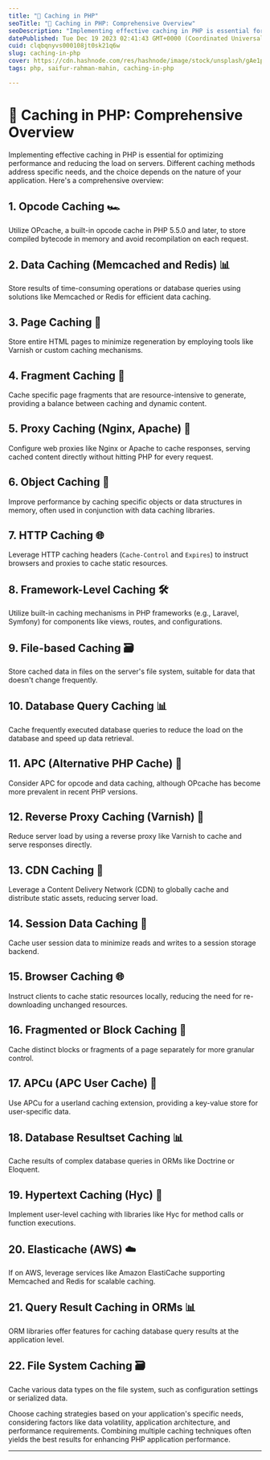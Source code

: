 ```yaml
---
title: "🚀 Caching in PHP"
seoTitle: "🚀 Caching in PHP: Comprehensive Overview"
seoDescription: "Implementing effective caching in PHP is essential for optimizing performance and reducing the load on servers. Different caching methods address specific"
datePublished: Tue Dec 19 2023 02:41:43 GMT+0000 (Coordinated Universal Time)
cuid: clqbqnyvs000108jt0sk21q6w
slug: caching-in-php
cover: https://cdn.hashnode.com/res/hashnode/image/stock/unsplash/gAe1pHGc6ms/upload/2e4531cb6d4fc5886b7c89b6881b806b.jpeg
tags: php, saifur-rahman-mahin, caching-in-php

---
```


# 🚀 Caching in PHP: Comprehensive Overview

Implementing effective caching in PHP is essential for optimizing performance and reducing the load on servers. Different caching methods address specific needs, and the choice depends on the nature of your application. Here's a comprehensive overview:

## 1\. Opcode Caching 🏎️

Utilize OPcache, a built-in opcode cache in PHP 5.5.0 and later, to store compiled bytecode in memory and avoid recompilation on each request.

## 2\. Data Caching (Memcached and Redis) 📊

Store results of time-consuming operations or database queries using solutions like Memcached or Redis for efficient data caching.

## 3\. Page Caching 📄

Store entire HTML pages to minimize regeneration by employing tools like Varnish or custom caching mechanisms.

## 4\. Fragment Caching 🧩

Cache specific page fragments that are resource-intensive to generate, providing a balance between caching and dynamic content.

## 5\. Proxy Caching (Nginx, Apache) 🔄

Configure web proxies like Nginx or Apache to cache responses, serving cached content directly without hitting PHP for every request.

## 6\. Object Caching 🧾

Improve performance by caching specific objects or data structures in memory, often used in conjunction with data caching libraries.

## 7\. HTTP Caching 🌐

Leverage HTTP caching headers (`Cache-Control` and `Expires`) to instruct browsers and proxies to cache static resources.

## 8\. Framework-Level Caching 🛠️

Utilize built-in caching mechanisms in PHP frameworks (e.g., Laravel, Symfony) for components like views, routes, and configurations.

## 9\. File-based Caching 🗃️

Store cached data in files on the server's file system, suitable for data that doesn't change frequently.

## 10\. Database Query Caching 📊

Cache frequently executed database queries to reduce the load on the database and speed up data retrieval.

## 11\. APC (Alternative PHP Cache) 🔄

Consider APC for opcode and data caching, although OPcache has become more prevalent in recent PHP versions.

## 12\. Reverse Proxy Caching (Varnish) 🔄

Reduce server load by using a reverse proxy like Varnish to cache and serve responses directly.

## 13\. CDN Caching 🚀

Leverage a Content Delivery Network (CDN) to globally cache and distribute static assets, reducing server load.

## 14\. Session Data Caching 🔄

Cache user session data to minimize reads and writes to a session storage backend.

## 15\. Browser Caching 🌐

Instruct clients to cache static resources locally, reducing the need for re-downloading unchanged resources.

## 16\. Fragmented or Block Caching 🧩

Cache distinct blocks or fragments of a page separately for more granular control.

## 17\. APCu (APC User Cache) 🔄

Use APCu for a userland caching extension, providing a key-value store for user-specific data.

## 18\. Database Resultset Caching 📊

Cache results of complex database queries in ORMs like Doctrine or Eloquent.

## 19\. Hypertext Caching (Hyc) 🔄

Implement user-level caching with libraries like Hyc for method calls or function executions.

## 20\. Elasticache (AWS) ☁️

If on AWS, leverage services like Amazon ElastiCache supporting Memcached and Redis for scalable caching.

## 21\. Query Result Caching in ORMs 📊

ORM libraries offer features for caching database query results at the application level.

## 22\. File System Caching 🗃️

Cache various data types on the file system, such as configuration settings or serialized data.

Choose caching strategies based on your application's specific needs, considering factors like data volatility, application architecture, and performance requirements. Combining multiple caching techniques often yields the best results for enhancing PHP application performance.

---